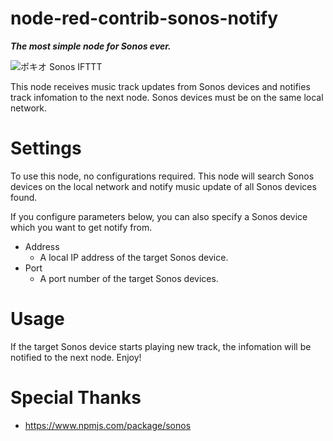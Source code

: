 # node-red-contrib-sonos-notify

***The most simple node for Sonos ever.***

![ポキオ Sonos IFTTT](https://lh3.googleusercontent.com/EL4CbWEkowVlXIqRIj1fy_TFtY896akj4HCRswZMzlEGuzsDPb-txWcreQ34KQhR2p4p3EYh4zWiradQS-f6kvtQ9QQfS7kM_HG9lNOE2wq6JjguI0wcfI5ScDkyWH7U4M_RjEx-uwM=s600 "ポキオ Sonos IFTTT")

This node receives music track updates from Sonos devices and notifies track infomation to the next node. Sonos devices must be on the same local network.


# Settings

To use this node, no configurations required. This node will search Sonos devices on the local network and notify music update of all Sonos devices found.


If you configure parameters below, you can also specify a Sonos device which you want to get notify from. 

 - Address
     - A local IP address of the target Sonos device.
 - Port
     - A port number of the target Sonos devices. 

# Usage

If the target Sonos device starts playing new track, the infomation will be notified to the next node. Enjoy!  


# Special Thanks

 - https://www.npmjs.com/package/sonos
